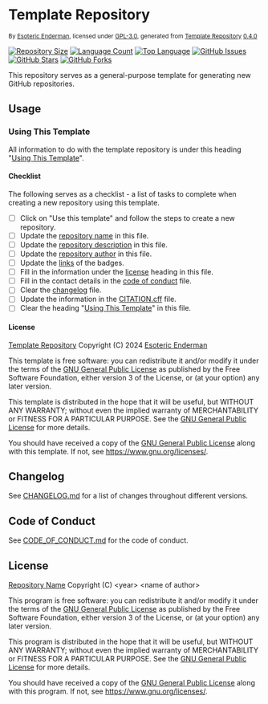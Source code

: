 # Template Repository

<sup>By [Esoteric Enderman](https://enderman.dev), licensed under [GPL-3.0](./LICENSE), generated from [Template Repository](https://github.com/EsotericTemplates/template-repository) [0.4.0](https://github.com/EsotericTemplates/template-repository/tree/0.4.0)</sup>

[![Repository Size](https://img.shields.io/github/repo-size/EsotericTemplates/template-repository)](https://github.com/EsotericTemplates/template-repository) [![Language Count](https://img.shields.io/github/languages/count/EsotericTemplates/template-repository)](https://github.com/EsotericTemplates/template-repository) [![Top Language](https://img.shields.io/github/languages/top/EsotericTemplates/template-repository?label=top%20language)](https://github.com/EsotericTemplates/template-repository) [![GitHub Issues](https://img.shields.io/github/issues/EsotericTemplates/template-repository)](https://github.com/EsotericTemplates/template-repository/issues) [![GitHub Stars](https://img.shields.io/github/stars/EsotericTemplates/template-repository)](https://github.com/EsotericTemplates/template-repository/stargazers) [![GitHub Forks](https://img.shields.io/github/forks/EsotericTemplates/template-repository)](https://github.com/EsotericTemplates/template-repository/forks)

This repository serves as a general-purpose template for generating new GitHub repositories.

## Usage

### Using This Template

All information to do with the template repository is under this heading "[Using This Template](#using-this-template)".

#### Checklist

The following serves as a checklist - a list of tasks to complete when creating a new repository using this template.

- [ ] Click on "Use this template" and follow the steps to create a new repository.
- [ ] Update the [repository name](#template-repository) in this file.
- [ ] Update the [repository description](#template-repository) in this file.
- [ ] Update the [repository author](#template-repository) in this file.
- [ ] Update the [links](#template-repository) of the badges.
- [ ] Fill in the information under the [license](#license) heading in this file.
- [ ] Fill in the contact details in the [code of conduct](./CODE_OF_CONDUCT.md) file.
- [ ] Clear the [changelog](./CHANGELOG.md) file.
- [ ] Update the information in the [CITATION.cff](./CITATION.cff) file.
- [ ] Clear the heading "[Using This Template](#using-this-template)" in this file.

#### License

[Template Repository](https://github.com/EsotericTemplates/template-repository) Copyright (C) 2024 [Esoteric Enderman](https://enderman.dev)

This template is free software: you can redistribute it and/or modify it under the terms of the [GNU General Public License](./LICENSE) as published by the Free Software Foundation, either version 3 of the License, or (at your option) any later version.

This template is distributed in the hope that it will be useful, but WITHOUT ANY WARRANTY; without even the implied warranty of MERCHANTABILITY or FITNESS FOR A PARTICULAR PURPOSE. See the [GNU General Public License](./LICENSE) for more details.

You should have received a copy of the [GNU General Public License](./LICENSE) along with this template. If not, see <https://www.gnu.org/licenses/>.

## Changelog

See [CHANGELOG.md](./CHANGELOG.md) for a list of changes throughout different versions.

## Code of Conduct

See [CODE_OF_CONDUCT.md](./CODE_OF_CONDUCT.md) for the code of conduct.

## License

[Repository Name](https://github.com/repository-owner-name/repository-name) Copyright (C) \<year> \<name of author>

This program is free software: you can redistribute it and/or modify it under the terms of the [GNU General Public License](./LICENSE) as published by the Free Software Foundation, either version 3 of the License, or (at your option) any later version.

This program is distributed in the hope that it will be useful, but WITHOUT ANY WARRANTY; without even the implied warranty of MERCHANTABILITY or FITNESS FOR A PARTICULAR PURPOSE. See the [GNU General Public License](./LICENSE) for more details.

You should have received a copy of the [GNU General Public License](./LICENSE) along with this program. If not, see <https://www.gnu.org/licenses/>.
